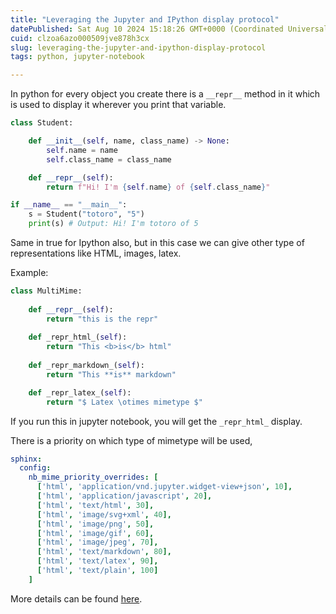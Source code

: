 ```yaml
---
title: "Leveraging the Jupyter and IPython display protocol"
datePublished: Sat Aug 10 2024 15:18:26 GMT+0000 (Coordinated Universal Time)
cuid: clzoa6azo000509jve878h3cx
slug: leveraging-the-jupyter-and-ipython-display-protocol
tags: python, jupyter-notebook

---
```


In python for every object you create there is a `__repr__` method in it which is used to display it wherever you print that variable.

```python
class Student:

    def __init__(self, name, class_name) -> None:
        self.name = name
        self.class_name = class_name

    def __repr__(self):
        return f"Hi! I'm {self.name} of {self.class_name}"

if __name__ == "__main__":
    s = Student("totoro", "5")
    print(s) # Output: Hi! I'm totoro of 5
```

Same in true for Ipython also, but in this case we can give other type of representations like HTML, images, latex.

Example:

```python
class MultiMime:
    
    def __repr__(self):
        return "this is the repr"
    
    def _repr_html_(self):
        return "This <b>is</b> html"
    
    def _repr_markdown_(self):
        return "This **is** markdown"

    def _repr_latex_(self):
        return "$ Latex \otimes mimetype $"
```

If you run this in jupyter notebook, you will get the `_repr_html_` display.

There is a priority on which type of mimetype will be used,

```yml
sphinx:
  config:
    nb_mime_priority_overrides: [
      ['html', 'application/vnd.jupyter.widget-view+json', 10],
      ['html', 'application/javascript', 20],
      ['html', 'text/html', 30],
      ['html', 'image/svg+xml', 40],
      ['html', 'image/png', 50],
      ['html', 'image/gif', 60],
      ['html', 'image/jpeg', 70],
      ['html', 'text/markdown', 80],
      ['html', 'text/latex', 90],
      ['html', 'text/plain', 100]
    ]
```

More details can be found [here](https://jupyterbook.org/en/stable/content/code-outputs.html).
